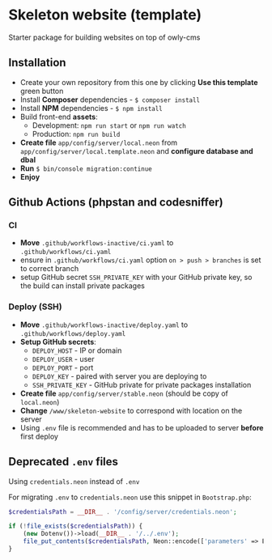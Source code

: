 # Skeleton website (template)

Starter package for building websites on top of owly-cms

## Installation
- Create your own repository from this one by clicking **Use this template** green button
- Install **Composer** dependencies - `$ composer install`
- Install **NPM** dependencies - `$ npm install`
- Build front-end **assets**:
	- Development: `npm run start` or `npm run watch`
	- Production: `npm run build`
- **Create file** `app/config/server/local.neon` from `app/config/server/local.template.neon` and **configure database and dbal**
- **Run** `$ bin/console migration:continue`
- **Enjoy**

## Github Actions (phpstan and codesniffer)

### CI
- **Move** `.github/workflows-inactive/ci.yaml` to `.github/workflows/ci.yaml`
- ensure in `.github/workflows/ci.yaml` option `on > push > branches` is set to correct branch
- setup GitHub secret `SSH_PRIVATE_KEY` with your GitHub private key, so the build can install private packages

### Deploy (SSH)
- **Move** `.github/workflows-inactive/deploy.yaml` to `.github/workflows/deploy.yaml`
- **Setup GitHub secrets**:
  - `DEPLOY_HOST` - IP or domain
  - `DEPLOY_USER` - user
  - `DEPLOY_PORT` - port
  - `DEPLOY_KEY` - paired with server you are deploying to
  - `SSH_PRIVATE_KEY` - GitHub private for private packages installation
- **Create file** `app/config/server/stable.neon` (should be copy of `local.neon`)
- **Change** `/www/skeleton-website` to correspond with location on the server
- Using `.env` file is recommended and has to be uploaded to server **before** first deploy

## Deprecated `.env` files
Using `credentials.neon` instead of `.env`

For migrating `.env` to `credentials.neon` use this snippet in `Bootstrap.php`:
``` php
$credentialsPath = __DIR__ . '/config/server/credentials.neon';

if (!file_exists($credentialsPath)) {
	(new Dotenv())->load(__DIR__ . '/../.env');
	file_put_contents($credentialsPath, Neon::encode(['parameters' => Environment::loadEnvParameters()], true));
}
```
